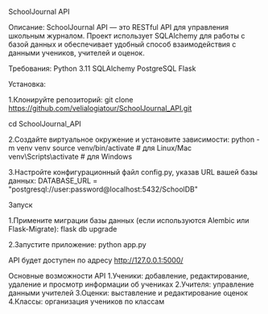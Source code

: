 SchoolJournal API

Описание:
SchoolJournal API — это RESTful API для управления школьным журналом. Проект использует SQLAlchemy для работы с базой данных и обеспечивает удобный способ взаимодействия с данными учеников, учителей и оценок.

Требования:
Python 3.11
SQLAlchemy
PostgreSQL
Flask

Установка:

1.Клонируйте репозиторий:
git clone https://github.com/velialogiatour/SchoolJournal_API.git

cd SchoolJournal_API

2.Создайте виртуальное окружение и установите зависимости:
python -m venv venv
source venv/bin/activate  # для Linux/Mac
venv\Scripts\activate  # для Windows

3.Настройте конфигурационный файл config.py, указав URL вашей базы данных:
DATABASE_URL = "postgresql://user:password@localhost:5432/SchoolDB"

Запуск

1.Примените миграции базы данных (если используются Alembic или Flask-Migrate):
flask db upgrade

2.Запустите приложение:
python app.py

API будет доступен по адресу http://127.0.0.1:5000/

Основные возможности API
1.Ученики: добавление, редактирование, удаление и просмотр информации об учениках
2.Учителя: управление данными учителей
3.Оценки: выставление и редактирование оценок
4.Классы: организация учеников по классам

